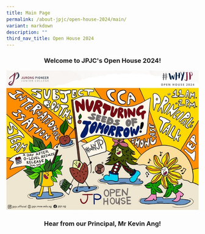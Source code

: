 ```yaml
---
title: Main Page
permalink: /about-jpjc/open-house-2024/main/
variant: markdown
description: ""
third_nav_title: Open House 2024
---
```

<div align="justify">

<h3><center>Welcome to JPJC's Open House 2024!</center></h3>

![](/images/Open%20house%202024/Open_House.jpg)








<h3><center>Hear from our Principal, Mr Kevin Ang!</center></h3>









</div>